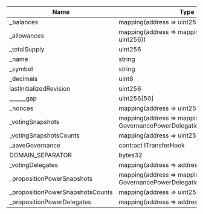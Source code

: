 | Name                             | Type                                                                                   | Slot | Offset | Bytes | Contract                                  |
|----------------------------------|----------------------------------------------------------------------------------------|------|--------|-------|-------------------------------------------|
| _balances                        | mapping(address => uint256)                                                            | 0    | 0      | 32    | src/contracts/AaveTokenV2.sol:AaveTokenV2 |
| _allowances                      | mapping(address => mapping(address => uint256))                                        | 1    | 0      | 32    | src/contracts/AaveTokenV2.sol:AaveTokenV2 |
| _totalSupply                     | uint256                                                                                | 2    | 0      | 32    | src/contracts/AaveTokenV2.sol:AaveTokenV2 |
| _name                            | string                                                                                 | 3    | 0      | 32    | src/contracts/AaveTokenV2.sol:AaveTokenV2 |
| _symbol                          | string                                                                                 | 4    | 0      | 32    | src/contracts/AaveTokenV2.sol:AaveTokenV2 |
| _decimals                        | uint8                                                                                  | 5    | 0      | 1     | src/contracts/AaveTokenV2.sol:AaveTokenV2 |
| lastInitializedRevision          | uint256                                                                                | 6    | 0      | 32    | src/contracts/AaveTokenV2.sol:AaveTokenV2 |
| ______gap                        | uint256[50]                                                                            | 7    | 0      | 1600  | src/contracts/AaveTokenV2.sol:AaveTokenV2 |
| _nonces                          | mapping(address => uint256)                                                            | 57   | 0      | 32    | src/contracts/AaveTokenV2.sol:AaveTokenV2 |
| _votingSnapshots                 | mapping(address => mapping(uint256 => struct GovernancePowerDelegationERC20.Snapshot)) | 58   | 0      | 32    | src/contracts/AaveTokenV2.sol:AaveTokenV2 |
| _votingSnapshotsCounts           | mapping(address => uint256)                                                            | 59   | 0      | 32    | src/contracts/AaveTokenV2.sol:AaveTokenV2 |
| _aaveGovernance                  | contract ITransferHook                                                                 | 60   | 0      | 20    | src/contracts/AaveTokenV2.sol:AaveTokenV2 |
| DOMAIN_SEPARATOR                 | bytes32                                                                                | 61   | 0      | 32    | src/contracts/AaveTokenV2.sol:AaveTokenV2 |
| _votingDelegates                 | mapping(address => address)                                                            | 62   | 0      | 32    | src/contracts/AaveTokenV2.sol:AaveTokenV2 |
| _propositionPowerSnapshots       | mapping(address => mapping(uint256 => struct GovernancePowerDelegationERC20.Snapshot)) | 63   | 0      | 32    | src/contracts/AaveTokenV2.sol:AaveTokenV2 |
| _propositionPowerSnapshotsCounts | mapping(address => uint256)                                                            | 64   | 0      | 32    | src/contracts/AaveTokenV2.sol:AaveTokenV2 |
| _propositionPowerDelegates       | mapping(address => address)                                                            | 65   | 0      | 32    | src/contracts/AaveTokenV2.sol:AaveTokenV2 |
